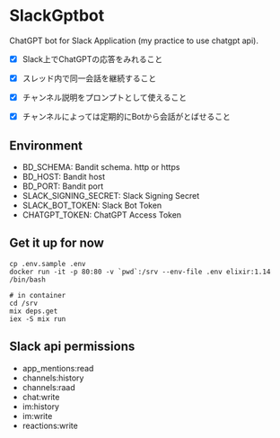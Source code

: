 # SlackGptbot

ChatGPT bot for Slack Application (my practice to use chatgpt api).

- [x] Slack上でChatGPTの応答をみれること
- [x] スレッド内で同一会話を継続すること
- [x] チャンネル説明をプロンプトとして使えること
- [x] チャンネルによっては定期的にBotから会話がとばせること


## Environment

- BD_SCHEMA: Bandit schema. http or https
- BD_HOST: Bandit host
- BD_PORT: Bandit port
- SLACK_SIGNING_SECRET: Slack Signing Secret
- SLACK_BOT_TOKEN: Slack Bot Token
- CHATGPT_TOKEN: ChatGPT Access Token


## Get it up for now

```
cp .env.sample .env
docker run -it -p 80:80 -v `pwd`:/srv --env-file .env elixir:1.14 /bin/bash

# in container
cd /srv
mix deps.get
iex -S mix run
```


## Slack api permissions

- app_mentions:read
- channels:history
- channels:raad
- chat:write
- im:history
- im:write
- reactions:write

